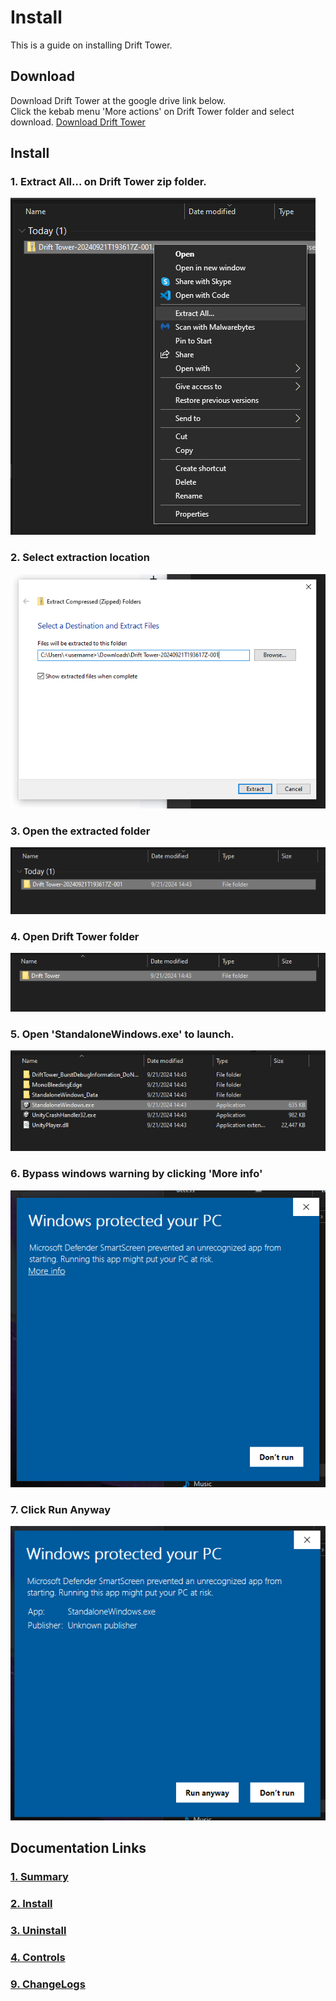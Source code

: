 # Install
This is a guide on installing Drift Tower.

## Download
Download Drift Tower at the google drive link below.  
Click the kebab menu 'More actions' on Drift Tower folder and select download.
[Download Drift Tower](https://drive.google.com/drive/folders/1pHnTWeXU3o0aeSgblSuo9g_c_V5TphVY?usp=drive_link)

## Install
### 1. Extract All... on Drift Tower zip folder.
![alt text](extractAllDropdown.png)
### 2. Select extraction location
![alt text](extractAllPopup.png)
### 3. Open the extracted folder
![alt text](extractedFolder.png)
### 4. Open Drift Tower folder
![alt text](driftTowerFolder.png)
### 5. Open 'StandaloneWindows.exe' to launch.
![alt text](standaloneWindowsFile.png)
### 6. Bypass windows warning by clicking 'More info'
![alt text](windowsSecurityMoreInfo.png)
### 7. Click Run Anyway
![alt text](windowsSecurityRunAnyway.png)

## Documentation Links
### [1. Summary](../1.Summary/summary.md)
### [2. Install](./install.md)
### [3. Uninstall](../3.Uninstall/uninstall.md)
### [4. Controls](../4.Controls/controls.md)
### [9. ChangeLogs](../9.ChangeLogs/changeLogs.md)